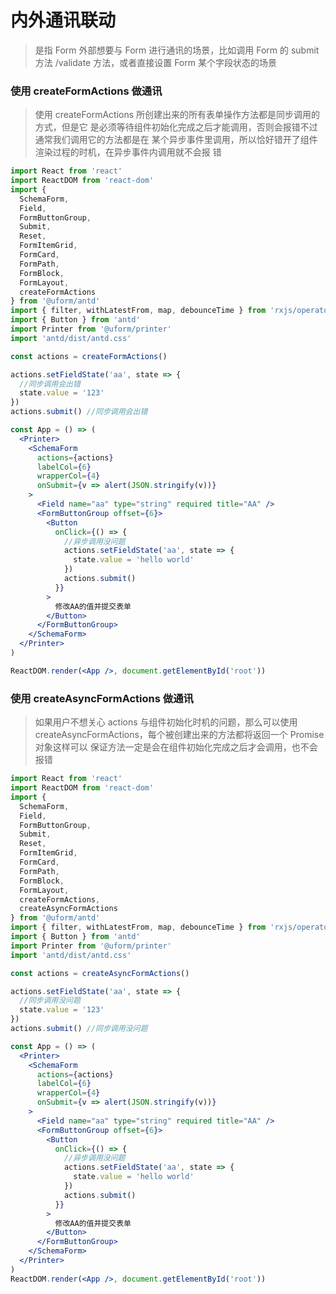 # 内外通讯联动

> 是指 Form 外部想要与 Form 进行通讯的场景，比如调用 Form 的 submit 方法
> /validate 方法，或者直接设置 Form 某个字段状态的场景

### 使用 createFormActions 做通讯

> 使用 createFormActions 所创建出来的所有表单操作方法都是同步调用的方式，但是它
> 是必须等待组件初始化完成之后才能调用，否则会报错不过通常我们调用它的方法都是在
> 某个异步事件里调用，所以恰好错开了组件渲染过程的时机，在异步事件内调用就不会报
> 错

```jsx
import React from 'react'
import ReactDOM from 'react-dom'
import {
  SchemaForm,
  Field,
  FormButtonGroup,
  Submit,
  Reset,
  FormItemGrid,
  FormCard,
  FormPath,
  FormBlock,
  FormLayout,
  createFormActions
} from '@uform/antd'
import { filter, withLatestFrom, map, debounceTime } from 'rxjs/operators'
import { Button } from 'antd'
import Printer from '@uform/printer'
import 'antd/dist/antd.css'

const actions = createFormActions()

actions.setFieldState('aa', state => {
  //同步调用会出错
  state.value = '123'
})
actions.submit() //同步调用会出错

const App = () => (
  <Printer>
    <SchemaForm
      actions={actions}
      labelCol={6}
      wrapperCol={4}
      onSubmit={v => alert(JSON.stringify(v))}
    >
      <Field name="aa" type="string" required title="AA" />
      <FormButtonGroup offset={6}>
        <Button
          onClick={() => {
            //异步调用没问题
            actions.setFieldState('aa', state => {
              state.value = 'hello world'
            })
            actions.submit()
          }}
        >
          修改AA的值并提交表单
        </Button>
      </FormButtonGroup>
    </SchemaForm>
  </Printer>
)

ReactDOM.render(<App />, document.getElementById('root'))
```

### 使用 createAsyncFormActions 做通讯

> 如果用户不想关心 actions 与组件初始化时机的问题，那么可以使用
> createAsyncFormActions，每个被创建出来的方法都将返回一个 Promise 对象这样可以
> 保证方法一定是会在组件初始化完成之后才会调用，也不会报错

```jsx
import React from 'react'
import ReactDOM from 'react-dom'
import {
  SchemaForm,
  Field,
  FormButtonGroup,
  Submit,
  Reset,
  FormItemGrid,
  FormCard,
  FormPath,
  FormBlock,
  FormLayout,
  createFormActions,
  createAsyncFormActions
} from '@uform/antd'
import { filter, withLatestFrom, map, debounceTime } from 'rxjs/operators'
import { Button } from 'antd'
import Printer from '@uform/printer'
import 'antd/dist/antd.css'

const actions = createAsyncFormActions()

actions.setFieldState('aa', state => {
  //同步调用没问题
  state.value = '123'
})
actions.submit() //同步调用没问题

const App = () => (
  <Printer>
    <SchemaForm
      actions={actions}
      labelCol={6}
      wrapperCol={4}
      onSubmit={v => alert(JSON.stringify(v))}
    >
      <Field name="aa" type="string" required title="AA" />
      <FormButtonGroup offset={6}>
        <Button
          onClick={() => {
            //异步调用没问题
            actions.setFieldState('aa', state => {
              state.value = 'hello world'
            })
            actions.submit()
          }}
        >
          修改AA的值并提交表单
        </Button>
      </FormButtonGroup>
    </SchemaForm>
  </Printer>
)
ReactDOM.render(<App />, document.getElementById('root'))
```
